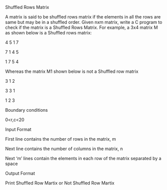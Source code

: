 Shuffled Rows Matrix

A matrix is said to be shuffled rows matrix if the elements in all the rows are same but may be in a shuffled order. Given nxm matrix, write a C program to check if the matrix is a Shuffled Rows Matrix. For example, a 3x4 matrix M as shown below is a Shuffled rows matrix:

4 5 1 7

7 1 4 5

1 7 5 4

Whereas the matrix M1 shown below is not a Shuffled row matrix

3 1 2

3 3 1

1 2 3

Boundary conditions

0<r,c<20

Input Format

First line contains the number of rows in the matrix, m

Next line contains the number of columns in the matrix, n

Next ‘m’ lines contain the elements in each row of the matrix separated by a space

Output Format

Print Shuffled Row Martix or Not Shuffled Row Martix